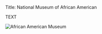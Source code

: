 Title: National Museum of African American


TEXT




<img src="/web1-sp/img/africanmuseum.JPG" alt="African American Museum">
